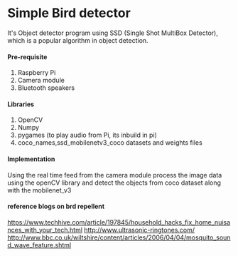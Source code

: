 # Simple Bird detector
It's Object detector program using SSD (Single Shot MultiBox Detector), which is a popular algorithm in object detection. 

#### Pre-requisite
1. Raspberry Pi
2. Camera module
3. Bluetooth speakers

#### Libraries 
1. OpenCV
2. Numpy
3. pygames (to play audio from Pi, its inbuild in pi)
4. coco_names,ssd_mobilenetv3_coco datasets and weights files

#### Implementation
Using the real time feed from the camera module process the image data using the openCV library and detect the objects from coco dataset along with the mobilenet_v3

#### reference blogs on brd repellent 
https://www.techhive.com/article/197845/household_hacks_fix_home_nuisances_with_your_tech.html
http://www.ultrasonic-ringtones.com/
http://www.bbc.co.uk/wiltshire/content/articles/2006/04/04/mosquito_sound_wave_feature.shtml